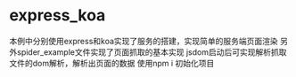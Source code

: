 # express_koa
本例中分别使用express和koa实现了服务的搭建，实现简单的服务端页面渲染
另外spider_example文件实现了页面抓取的基本实现
jsdom启动后可实现解析抓取文件的dom解析，解析出页面的数据
使用npm i 初始化项目

